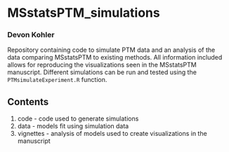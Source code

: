 # MSstatsPTM_simulations
### Devon Kohler

Repository containing code to simulate PTM data and an analysis of the data comparing MSstatsPTM to existing methods. All information included allows for reproducing the visualizations seen in the MSstatsPTM manuscript. Different simulations can be run and tested using the `PTMsimulateExperiment.R` function.

## Contents

1. code - code used to generate simulations
2. data - models fit using simulation data
3. vignettes - analysis of models used to create visualizations in the manuscript